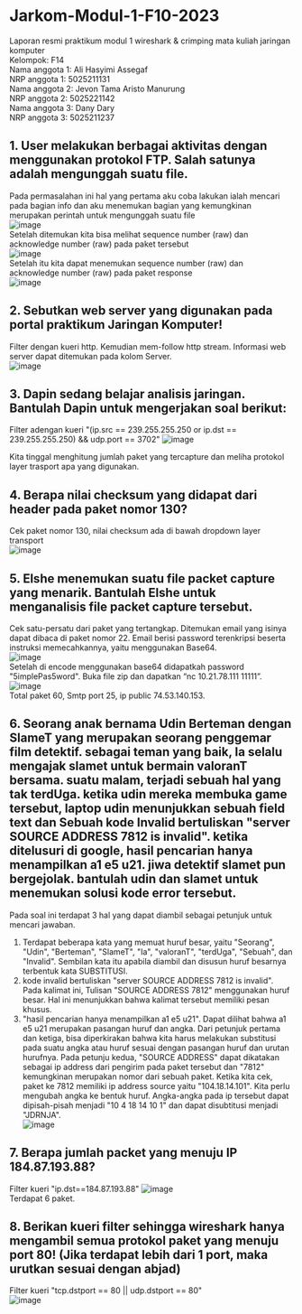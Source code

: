 # Jarkom-Modul-1-F10-2023
Laporan resmi praktikum modul 1 wireshark &amp; crimping mata kuliah jaringan komputer <br />
Kelompok: F14 <br />
Nama anggota 1: Ali Hasyimi Assegaf <br />
NRP anggota 1: 5025211131 <br />
Nama anggota 2: Jevon Tama Aristo Manurung <br />
NRP anggota 2: 5025221142 <br />
Nama anggota 3: Dany Dary <br />
NRP anggota 3: 5025211237 <br />

## 1. User melakukan berbagai aktivitas dengan menggunakan protokol FTP. Salah satunya adalah mengunggah suatu file.
Pada permasalahan ini hal yang pertama aku coba lakukan ialah mencari pada bagian info dan aku menemukan bagian yang kemungkinan merupakan perintah untuk mengunggah suatu file<br />
![image](https://github.com/hasimiali/PBKK-latihan/assets/34941761/6a42cfc5-1f35-40d0-8924-54239fb707e8)<br />
Setelah ditemukan kita bisa melihat sequence number (raw) dan acknowledge number (raw) pada paket tersebut<br />
![image](https://github.com/hasimiali/PBKK-latihan/assets/34941761/68fadb78-ccc4-445c-b40d-e9c1a84cf5be)
<br />
Setelah itu kita dapat menemukan sequence number (raw) dan acknowledge number (raw) pada paket response<br />
![image](https://github.com/hasimiali/PBKK-latihan/assets/34941761/13aed85c-e92d-4217-9da7-412137e0b0af)<br />

## 2. Sebutkan web server yang digunakan pada portal praktikum Jaringan Komputer!
Filter dengan kueri http. Kemudian mem-follow http stream. Informasi web server dapat ditemukan pada kolom Server.<br />
![image](https://github.com/hasimiali/PBKK-latihan/assets/34941761/f53fa2ff-64c1-4df2-a9f4-583585405858)<br />

## 3. Dapin sedang belajar analisis jaringan. Bantulah Dapin untuk mengerjakan soal berikut:
Filter adengan kueri "(ip.src == 239.255.255.250 or ip.dst == 239.255.255.250) && udp.port == 3702"
![image](https://github.com/hasimiali/PBKK-latihan/assets/34941761/ac187d89-cafe-487c-ae87-191daef59078)
<br />

Kita tinggal menghitung jumlah paket yang tercapture dan meliha protokol layer trasport apa yang digunakan.

## 4. Berapa nilai checksum yang didapat dari header pada paket nomor 130?
Cek paket nomor 130, nilai checksum ada di bawah dropdown layer transport <br />
![image](https://github.com/hasimiali/PBKK-latihan/assets/34941761/a10da933-c0db-4f7e-96aa-847d1100a35a)<br />

## 5. Elshe menemukan suatu file packet capture yang menarik. Bantulah Elshe untuk menganalisis file packet capture tersebut.
Cek satu-persatu dari paket yang tertangkap. Ditemukan email yang isinya dapat dibaca di paket nomor 22. Email berisi password terenkripsi beserta instruksi memecahkannya, yaitu menggunakan Base64.<br />
![image](https://github.com/hasimiali/PBKK-latihan/assets/34941761/d5e3f14a-2f8d-4a44-a7ea-677c07009d2e)<br />
Setelah di encode menggunakan base64 didapatkah password "5implePas5word". Buka file zip dan dapatkan “nc 10.21.78.111 11111”.
![image](https://github.com/hasimiali/PBKK-latihan/assets/34941761/d4c30384-406c-4ff2-9e6e-67ee1d27b6b8)<br />
Total paket 60, Smtp port 25, ip public 74.53.140.153.

## 6. Seorang anak bernama Udin Berteman dengan SlameT yang merupakan seorang penggemar film detektif. sebagai teman yang baik, Ia selalu mengajak slamet untuk bermain valoranT bersama. suatu malam, terjadi sebuah hal yang tak terdUga. ketika udin mereka membuka game tersebut, laptop udin menunjukkan sebuah field text dan Sebuah kode Invalid bertuliskan "server SOURCE ADDRESS 7812 is invalid". ketika ditelusuri di google, hasil pencarian hanya menampilkan a1 e5 u21. jiwa detektif slamet pun bergejolak. bantulah udin dan slamet untuk menemukan solusi kode error tersebut.

Pada soal ini terdapat 3 hal yang dapat diambil sebagai petunjuk untuk mencari jawaban.
1. Terdapat beberapa kata yang memuat huruf besar, yaitu "Seorang", "Udin", "Berteman", "SlameT", "Ia", "valoranT", "terdUga", "Sebuah", dan "Invalid". Sembilan kata itu apabila diambil dan disusun huruf besarnya terbentuk kata SUBSTITUSI.
2. kode invalid bertuliskan "server SOURCE ADDRESS 7812 is invalid". Pada kalimat ini, Tulisan "SOURCE ADDRESS 7812" menggunakan huruf besar. Hal ini menunjukkan bahwa kalimat tersebut memiliki pesan khusus.
3. "hasil pencarian hanya menampilkan a1 e5 u21". Dapat dilihat bahwa a1 e5 u21 merupakan pasangan huruf dan angka.
Dari petunjuk pertama dan ketiga, bisa diperkirakan bahwa kita harus melakukan substitusi pada suatu angka atau huruf sesuai dengan pasangan huruf dan urutan hurufnya. Pada petunju kedua, "SOURCE ADDRESS" dapat dikatakan sebagai ip address dari pengirim pada paket tersebut dan "7812" kemungkinan merupakan nomor dari sebuah paket. Ketika kita cek, paket ke 7812 memiliki ip address source yaitu "104.18.14.101". Kita perlu mengubah angka ke bentuk huruf. Angka-angka pada ip tersebut dapat dipisah-pisah menjadi "10 4 18 14 10 1" dan dapat disubtitusi menjadi "JDRNJA".<br />
![image](https://github.com/hasimiali/PBKK-latihan/assets/34941761/237a01ce-812c-42df-b6f6-4795da7b9732)<br />

## 7. Berapa jumlah packet yang menuju IP 184.87.193.88?
Filter kueri "ip.dst==184.87.193.88"
![image](https://github.com/hasimiali/PBKK-latihan/assets/34941761/26500389-3d3b-470b-a7dc-a4f50f4583cb)<br />
Terdapat 6 paket.

## 8. Berikan kueri filter sehingga wireshark hanya mengambil semua protokol paket yang menuju port 80! (Jika terdapat lebih dari 1 port, maka urutkan sesuai dengan abjad)
Filter kueri "tcp.dstport == 80 || udp.dstport == 80"<br />
![image](https://github.com/hasimiali/PBKK-latihan/assets/34941761/30161985-8c15-4b94-a34c-a0d66c41e63d)<br />

